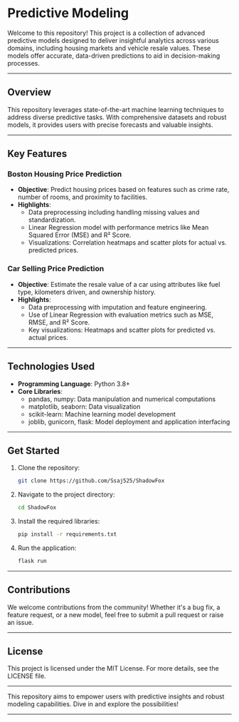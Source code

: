 # Predictive Modeling

Welcome to this repository! This project is a collection of advanced predictive models designed to deliver insightful analytics across various domains, including housing markets and vehicle resale values. These models offer accurate, data-driven predictions to aid in decision-making processes.

---

## **Overview**

This repository leverages state-of-the-art machine learning techniques to address diverse predictive tasks. With comprehensive datasets and robust models, it provides users with precise forecasts and valuable insights.

---

## **Key Features**

### **Boston Housing Price Prediction**

- **Objective**: Predict housing prices based on features such as crime rate, number of rooms, and proximity to facilities.
- **Highlights**:
  - Data preprocessing including handling missing values and standardization.
  - Linear Regression model with performance metrics like Mean Squared Error (MSE) and R² Score.
  - Visualizations: Correlation heatmaps and scatter plots for actual vs. predicted prices.

### **Car Selling Price Prediction**

- **Objective**: Estimate the resale value of a car using attributes like fuel type, kilometers driven, and ownership history.
- **Highlights**:
  - Data preprocessing with imputation and feature engineering.
  - Use of Linear Regression with evaluation metrics such as MSE, RMSE, and R² Score.
  - Key visualizations: Heatmaps and scatter plots for predicted vs. actual prices.

---

## **Technologies Used**

- **Programming Language**: Python 3.8+
- **Core Libraries**:
  - pandas, numpy: Data manipulation and numerical computations
  - matplotlib, seaborn: Data visualization
  - scikit-learn: Machine learning model development
  - joblib, gunicorn, flask: Model deployment and application interfacing

---

## **Get Started**

1. Clone the repository:
   ```bash
   git clone https://github.com/Ssaj525/ShadowFox
   ```
2. Navigate to the project directory:
   ```bash
   cd ShadowFox
   ```
3. Install the required libraries:
   ```bash
   pip install -r requirements.txt
   ```
4. Run the application:
   ```bash
   flask run
   ```

---

## **Contributions**

We welcome contributions from the community! Whether it's a bug fix, a feature request, or a new model, feel free to submit a pull request or raise an issue.

---

## **License**

This project is licensed under the MIT License. For more details, see the LICENSE file.

---

This repository aims to empower users with predictive insights and robust modeling capabilities. Dive in and explore the possibilities!

---
